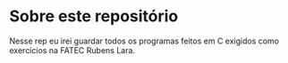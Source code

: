 # Sobre este repositório
Nesse rep eu irei guardar todos os programas feitos em C exigidos como exercícios na FATEC Rubens Lara.